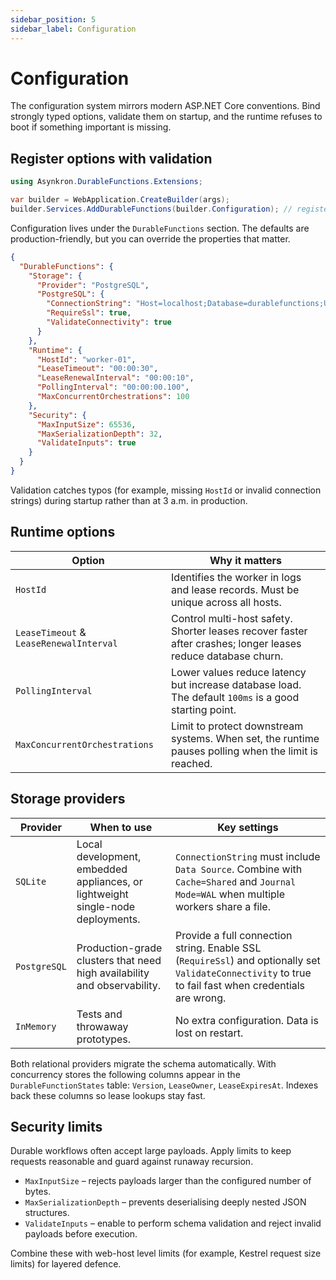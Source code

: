 ```yaml
---
sidebar_position: 5
sidebar_label: Configuration
---
```


# Configuration

The configuration system mirrors modern ASP.NET Core conventions. Bind strongly typed options, validate them on startup, and the runtime refuses to boot if something important is missing.

## Register options with validation

```csharp title="Program.cs"
using Asynkron.DurableFunctions.Extensions;

var builder = WebApplication.CreateBuilder(args);
builder.Services.AddDurableFunctions(builder.Configuration); // registers runtime + validates options
```

Configuration lives under the `DurableFunctions` section. The defaults are production-friendly, but you can override the properties that matter.

```json title="appsettings.json"
{
  "DurableFunctions": {
    "Storage": {
      "Provider": "PostgreSQL",
      "PostgreSQL": {
        "ConnectionString": "Host=localhost;Database=durablefunctions;Username=user;Password=pass;SSL Mode=Require;",
        "RequireSsl": true,
        "ValidateConnectivity": true
      }
    },
    "Runtime": {
      "HostId": "worker-01",
      "LeaseTimeout": "00:00:30",
      "LeaseRenewalInterval": "00:00:10",
      "PollingInterval": "00:00:00.100",
      "MaxConcurrentOrchestrations": 100
    },
    "Security": {
      "MaxInputSize": 65536,
      "MaxSerializationDepth": 32,
      "ValidateInputs": true
    }
  }
}
```

Validation catches typos (for example, missing `HostId` or invalid connection strings) during startup rather than at 3 a.m. in production.

## Runtime options

| Option | Why it matters |
| --- | --- |
| `HostId` | Identifies the worker in logs and lease records. Must be unique across all hosts. |
| `LeaseTimeout` & `LeaseRenewalInterval` | Control multi-host safety. Shorter leases recover faster after crashes; longer leases reduce database churn. |
| `PollingInterval` | Lower values reduce latency but increase database load. The default `100ms` is a good starting point. |
| `MaxConcurrentOrchestrations` | Limit to protect downstream systems. When set, the runtime pauses polling when the limit is reached. |

## Storage providers

| Provider | When to use | Key settings |
| --- | --- | --- |
| `SQLite` | Local development, embedded appliances, or lightweight single-node deployments. | `ConnectionString` must include `Data Source`. Combine with `Cache=Shared` and `Journal Mode=WAL` when multiple workers share a file. |
| `PostgreSQL` | Production-grade clusters that need high availability and observability. | Provide a full connection string. Enable SSL (`RequireSsl`) and optionally set `ValidateConnectivity` to true to fail fast when credentials are wrong. |
| `InMemory` | Tests and throwaway prototypes. | No extra configuration. Data is lost on restart. |

Both relational providers migrate the schema automatically. With concurrency stores the following columns appear in the `DurableFunctionStates` table: `Version`, `LeaseOwner`, `LeaseExpiresAt`. Indexes back these columns so lease lookups stay fast.

## Security limits

Durable workflows often accept large payloads. Apply limits to keep requests reasonable and guard against runaway recursion.

- `MaxInputSize` – rejects payloads larger than the configured number of bytes.
- `MaxSerializationDepth` – prevents deserialising deeply nested JSON structures.
- `ValidateInputs` – enable to perform schema validation and reject invalid payloads before execution.

Combine these with web-host level limits (for example, Kestrel request size limits) for layered defence.
